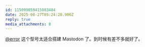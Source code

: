 ```yaml
---
id: 115099059415083484
date: 2025-08-27T05:24:28.906Z
reply: true
media_attachments: 0
---
```


[@error](https://m-i.im/@error) 这个型号太适合搭建 Mastodon 了。到时候有差不多就好了。

